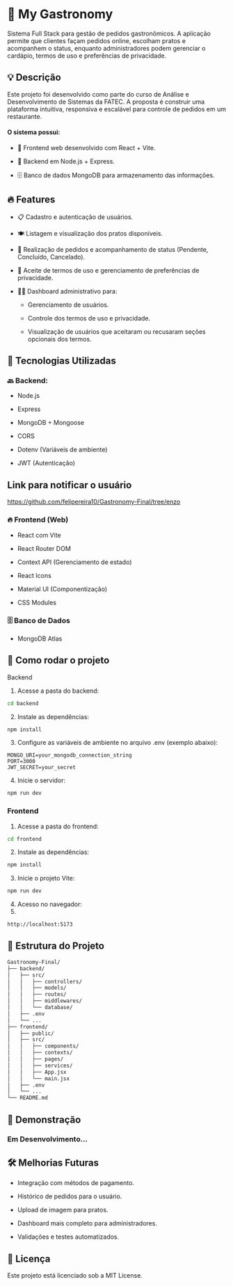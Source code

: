 # 🍔 My Gastronomy
Sistema Full Stack para gestão de pedidos gastronômicos. A aplicação permite que clientes façam pedidos online, escolham pratos e acompanhem o status, enquanto administradores podem gerenciar o cardápio, termos de uso e preferências de privacidade.

## 💡 Descrição
Este projeto foi desenvolvido como parte do curso de Análise e Desenvolvimento de Sistemas da FATEC. A proposta é construir uma plataforma intuitiva, responsiva e escalável para controle de pedidos em um restaurante.

#### O sistema possui:

- 📱 Frontend web desenvolvido com React + Vite.

- 🔗 Backend em Node.js + Express.

- 🗄️ Banco de dados MongoDB para armazenamento das informações.

## 🔥 Features
- 📋 Cadastro e autenticação de usuários.

- 🍽️ Listagem e visualização dos pratos disponíveis.

- 🛒 Realização de pedidos e acompanhamento de status (Pendente, Concluído, Cancelado).

- 🔐 Aceite de termos de uso e gerenciamento de preferências de privacidade.

- 👨‍💼 Dashboard administrativo para:

  - Gerenciamento de usuários.

  - Controle dos termos de uso e privacidade.

  - Visualização de usuários que aceitaram ou recusaram seções opcionais dos termos.

## 🧠 Tecnologias Utilizadas

### 🔙 Backend:
- Node.js

- Express

- MongoDB + Mongoose

- CORS

- Dotenv (Variáveis de ambiente)

- JWT (Autenticação)

## Link para notificar o usuário

https://github.com/felipereira10/Gastronomy-Final/tree/enzo

### 🔥 Frontend (Web)
- React com Vite

- React Router DOM

- Context API (Gerenciamento de estado)

- React Icons

- Material UI (Componentização)

- CSS Modules

### 🗄️ Banco de Dados
- MongoDB Atlas


## 🚀 Como rodar o projeto
Backend
1. Acesse a pasta do backend:

```bash
cd backend
```
2. Instale as dependências:

```bash
npm install
```

3. Configure as variáveis de ambiente no arquivo .env (exemplo abaixo):

```env
MONGO_URI=your_mongodb_connection_string
PORT=3000
JWT_SECRET=your_secret
```

4. Inicie o servidor:

```bash
npm run dev
```

### Frontend
1. Acesse a pasta do frontend:

```bash
cd frontend
```

2. Instale as dependências:

```bash
npm install
```

3. Inicie o projeto Vite:

```bash
npm run dev
```
4. Acesso no navegador:
5. 
```bash
http://localhost:5173
```

## 📁 Estrutura do Projeto
```bash
Gastronomy-Final/
├── backend/
│   ├── src/
│   │   ├── controllers/
│   │   ├── models/
│   │   ├── routes/
│   │   ├── middlewares/
│   │   └── database/
│   ├── .env
│   └── ...
├── frontend/
│   ├── public/
│   ├── src/
│   │   ├── components/
│   │   ├── contexts/
│   │   ├── pages/
│   │   ├── services/
│   │   ├── App.jsx
│   │   └── main.jsx
│   ├── .env
│   └── ...
└── README.md
```

## 🎨 Demonstração
### Em Desenvolvimento...


## 🛠️ Melhorias Futuras
- Integração com métodos de pagamento.

- Histórico de pedidos para o usuário.

- Upload de imagem para pratos.

- Dashboard mais completo para administradores.

- Validações e testes automatizados.

## 📄 Licença
Este projeto está licenciado sob a MIT License.
